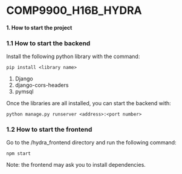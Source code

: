 # COMP9900_H16B_HYDRA
#### 1. How to start the project
### 1.1 How to start the backend
Install the following python library with the command:

`
pip install <library name>
`

1. Django
2. django-cors-headers
3. pymsql

Once the libraries are all installed, you can start the backend with:

`
python manage.py runserver <address>:<port number>
`

### 1.2 How to start the frontend
Go to the /hydra_frontend directory and run the following command:

`
npm start
`

Note: the frontend may ask you to install dependencies.

